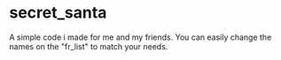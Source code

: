 # secret_santa
A simple code i made for me and my friends.
You can easily change the names on the "fr_list" to match your needs.
